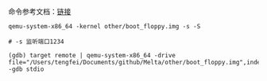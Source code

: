 命令参考文档：[链接](https://qemu-project.gitlab.io/qemu/system/gdb.html?highlight=debug)

```
qemu-system-x86_64 -kernel other/boot_floppy.img -s -S

# -s 监听端口1234
```

```
(gdb) target remote | qemu-system-x86_64 -drive file="/Users/tengfei/Documents/github/Melta/other/boot_floppy.img",index=0,format=raw,if=floppy -gdb stdio
```

